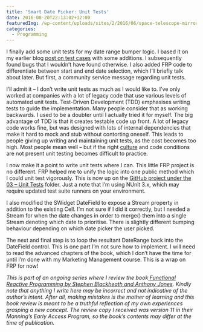 ```yaml
---
title: 'Smart Date Picker: Unit Tests'
date: 2016-08-20T22:13:02+12:00
featuredImg: /wp-content/uploads/sites/2/2016/06/space-telescope-mirror-segments-james-webb-cosmos.jpg
categories:
  - Programming
---
```

I finally add some unit tests for my date range bumper logic. I based it on my earlier blog [post on test cases](/smart-date-picker-requirements/) with some additions. I subsequently found bugs that I wouldn’t have found otherwise. I also added FRP code to differentiate between start and end date selection, which I’ll briefly talk about later. But first, a community service message regarding unit tests.

<!--more-->

I’ll admit it – I don’t write unit tests as much as I would like to. I’ve only worked at companies with a lot of legacy code that use various levels of automated unit tests. Test-Driven Development (TDD) emphasises writing tests to guide the implementation. Many people consider that as working backwards. I used to be a doubter until I actually tried it for myself. The big advantage of TDD is that it creates testable code up front. A lot of legacy code works fine, but was designed with lots of internal dependencies that make it hard to mock and stub without contorting oneself. This leads to people giving up writing and maintaining unit tests, as the cost becomes too high. Most people mean well – but if the right [culture](/why-care-about-culture/) and code conditions are not present unit testing becomes difficult to practice.

I now make it a point to write unit tests where I can. This little FRP project is no different. FRP helped me to unify the logic into one public method which I could unit test vigorously. This is now up on the [GitHub project under the 03 – Unit Tests](https://github.com/zemien/smart-date-picker) folder. Just a note that I’m using NUnit 3.x, which may require updated test suite runners on your environment.

I also modified the SWidget DateField to expose a Stream<DateTime> property in addition to the existing Cell<DateTime>. I’m not sure if I did it correctly, but I needed a Stream for when the date changes in order to merge() them into a single Stream denoting which date to prioritise. There is slightly different bumping behaviour depending on which date picker the user picked.

The next and final step is to loop the resultant DateRange back into the DateField control. This is one part I’m not sure how to implement. I will need to read the advanced chapters of the book, which I don’t have the time for until I’m done with my Marketing Management course. This is a wrap on FRP for now!

_This is part of an ongoing series where I review the book_[ _Functional Reactive Programming by Stephen Blackheath and Anthony Jones_](https://www.manning.com/books/functional-reactive-programming)_. Kindly note that anything I write here may be incorrect and not indicative of the author’s intent. After all, making mistakes is the mother of learning and this book review is meant to be a truthful reflection of my own experiences grasping a new concept. The review copy I received was version 11 in their Manning’s Early Access Program, so the book’s contents may differ at the time of publication._